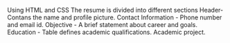 Using HTML and CSS 
The resume is divided into different sections 
Header- Contans the name and profile picture.
Contact Information - Phone number and email id.
Objective - A brief statement about career and goals.
Education - Table defines academic qualifications.
Academic project.
